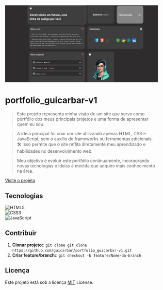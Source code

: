 <p align="center">
 <img src="md/SreenPrint.png" alt="Tela do app" width="600px">
</p>


# portfolio_guicarbar-v1

> Este projeto representa minha visão de um site que serve como portfólio dos meus principais projetos e uma forma de apresentar quem eu sou.

> A ideia principal foi criar um site utilizando apenas HTML, CSS e JavaScript, sem o auxílio de frameworks ou ferramentas adicionais. 🛠️ Isso permite que o site reflita diretamente meu aprendizado e habilidades no desenvolvimento web.

> Meu objetivo é evoluir este portfólio continuamente, incorporando novas tecnologias e ideias à medida que adquiro mais conhecimento na área.

[Visite o projeto](https://guicarbar.github.io/portfolio_guicarbar-v1/)


## Tecnologias

![HTML5](https://img.shields.io/badge/html5-%23E34F26.svg?style=for-the-badge&logo=html5&logoColor=white)  
![CSS3](https://img.shields.io/badge/css3-%231572B6.svg?style=for-the-badge&logo=css3&logoColor=white)  
![JavaScript](https://img.shields.io/badge/javascript-%23323330.svg?style=for-the-badge&logo=javascript&logoColor=%23F7DF1E)  


## Contribuir

1. **Clonar projeto:**: `git clone git clone https://github.com/guicarbar/portfolio_guicarbar-v1.git`
2. **Criar feature/branch:**: `git checkout -b feature/Nome-da-branch`


## Licença

Este projeto está sob a licença [MIT](LICENSE) License.